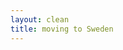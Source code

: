 ```yaml
---
layout: clean
title: moving to Sweden
---
```

<object width="100%" data="graph.svg" type="image/svg+xml"></object>
